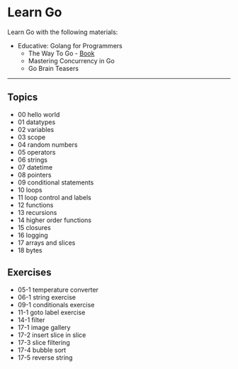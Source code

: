# Learn Go

Learn Go with the following materials:

- Educative: Golang for Programmers
  - The Way To Go - [Book](https://dn710107.ca.archive.org/0/items/TheWayToGo/The_Way_To_Go.pdf)
  - Mastering Concurrency in Go
  - Go Brain Teasers

---

## Topics

- 00 hello world
- 01 datatypes
- 02 variables
- 03 scope
- 04 random numbers
- 05 operators
- 06 strings
- 07 datetime
- 08 pointers
- 09 conditional statements
- 10 loops
- 11 loop control and labels
- 12 functions
- 13 recursions
- 14 higher order functions
- 15 closures
- 16 logging
- 17 arrays and slices
- 18 bytes


## Exercises

- 05-1 temperature converter
- 06-1 string exercise
- 09-1 conditionals exercise
- 11-1 goto label exercise
- 14-1 filter
- 17-1 image gallery
- 17-2 insert slice in slice
- 17-3 slice filtering
- 17-4 bubble sort
- 17-5 reverse string
